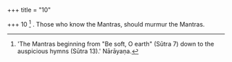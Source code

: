 +++
title = "10"

+++
10 [^4] . Those who know the Mantras, should murmur the Mantras.


[^4]:  'The Mantras beginning from "Be soft, O earth" (Sūtra 7) down to the auspicious hymns (Sūtra 13).' Nārāyaṇa.
